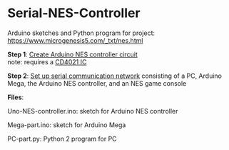 # Serial-NES-Controller
Arduino sketches and Python program for project: https://www.microgenesis5.com/_txt/nes.html

<strong>Step 1</strong>:
<a href="https://www.microgenesis5.com/_txt/nes.html#ardnescont" target="_blank">Create Arduino NES controller circuit</a>
<br />
note: requires a <a href="http://www.ti.com/lit/ds/symlink/cd4021b-q1.pdf" target="_blank">CD4021 IC</a>

<strong>Step 2</strong>:
<a href="https://www.microgenesis5.com/_txt/nes.html#setup" target="_blank">Set up serial communication network</a> consisting of a PC, Arduino Mega, the Arduino NES controller, and an NES game console

<strong>Files</strong>:

Uno-NES-controller.ino: sketch for Arduino NES controller

Mega-part.ino: sketch for Arduino Mega

PC-part.py: Python 2 program for PC
